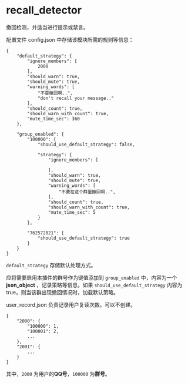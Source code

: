 # recall_detector
撤回检测，并适当进行提示或禁言。

配置文件 config.json 中存储该模块所需的规则等信息：

    {
        "default_strategy": {
            "ignore_members": [
                2000
            ],
            "should_warn": true,
            "should_mute": true,
            "warning_words": [
                "不要撤回啊..",
                "don't recall your message.."
            ],
            "should_count": true,
            "should_warn_with_count": true,
            "mute_time_sec": 360
        },

        "group_enabled": {
            "100000": {
                "should_use_default_strategy": false,

                "strategy": {
                    "ignore_members": [
                
                    ],
                    "should_warn": true,
                    "should_mute": true,
                    "warning_words": [
                        "不要在这个群里撤回啊..",
                    ],
                    "should_count": true,
                    "should_warn_with_count": true,
                    "mute_time_sec": 5
                }
            },
            
            "762572821": {
                "should_use_default_strategy": true
            }
        }
    }

`default_strategy` 存储默认处理方式。

应将需要启用本插件的群号作为键值添加到 `group_enabled` 中，内容为一个 **json_object** ，记录策略等信息。如果 `should_use_default_strategy` 内容为 true，则当该群出现撤回情况时，加载默认策略。

user_record.json 负责记录用户复读次数。可以不创建。

    {
        "2000": {
            "100000": 1,
            "100001": 2,
            ...
        },
        "2001": {
            ...
        }
    }

其中，`2000` 为用户的**QQ号**，`100000` 为**群号**。